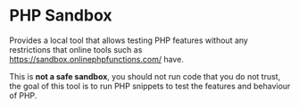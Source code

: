 # PHP Sandbox
Provides a local tool that allows testing PHP features without any 
restrictions that online tools such as https://sandbox.onlinephpfunctions.com/ 
have. 

This is **not a safe sandbox**, you should not run code that you do not trust,
the goal of this tool is to run PHP snippets to test the features and 
behaviour of PHP.
